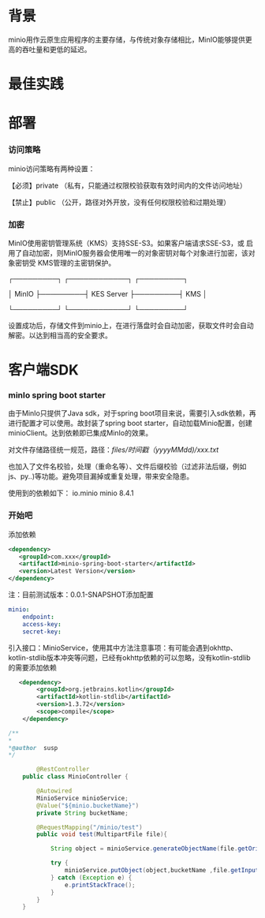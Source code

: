 # 背景

minio用作云原生应用程序的主要存储，与传统对象存储相比，MinIO能够提供更高的吞吐量和更低的延迟。

# 最佳实践

# 部署

### 访问策略

minio访问策略有两种设置：

【必须】private （私有，只能通过权限校验获取有效时间内的文件访问地址）

【禁止】public （公开，路径对外开放，没有任何权限校验和过期处理）

### 加密

MinIO使用密钥管理系统（KMS）支持SSE-S3。如果客户端请求SSE-S3，或 启用了自动加密，则MinIO服务器会使用唯一的对象密钥对每个对象进行加密，该对象密钥受 KMS管理的主密钥保护。

┌─────────┐         ┌────────────┐         ┌─────────┐

│  MinIO  ├─────────┤ KES Server ├─────────┤   KMS   │

└─────────┘         └────────────┘         └─────────┘

设置成功后，存储文件到minio上，在进行落盘时会自动加密，获取文件时会自动解密。以达到相当高的安全要求。

# 客户端SDK

### minIo spring boot starter

由于MinIo只提供了Java sdk，对于spring boot项目来说，需要引入sdk依赖，再进行配置才可以使用。故封装了spring boot starter，自动加载Minio配置，创建minioClient。达到依赖即已集成MinIo的效果。

对文件存储路径统一规范，路径：*files/时间戳（yyyyMMdd)/xxx.txt*

也加入了文件名校验，处理（重命名等）、文件后缀校验（过滤非法后缀，例如js、py..)等功能。避免项目漏掉或重复处理，带来安全隐患。

使用到的依赖如下： io.minio minio 8.4.1

### 开始吧

添加依赖

```xml
<dependency>
   <groupId>com.xxx</groupId>
   <artifactId>minio-spring-boot-starter</artifactId>
   <version>Latest Version</version>
</dependency>
```

注：目前测试版本：0.0.1-SNAPSHOT添加配置

```yaml
minio:
	endpoint:
	access-key:
	secret-key:
```

引入接口：MinioService，使用其中方法注意事项：有可能会遇到okhttp、kotlin-stdlib版本冲突等问题，已经有okhttp依赖的可以忽略，没有kotlin-stdlib的需要添加依赖

```xml
   <dependency>
        <groupId>org.jetbrains.kotlin</groupId>
        <artifactId>kotlin-stdlib</artifactId>
        <version>1.3.72</version>
        <scope>compile</scope>
    </dependency>
```

```java
/**
*
*@author  susp
*/

		@RestController
    public class MinioController {

        @Autowired
        MinioService minioService;
    	@Value("${minio.bucketName}")
        private String bucketName;

        @RequestMapping("/minio/test")
        public void test(MultipartFile file){

            String object = minioService.generateObjectName(file.getOriginalFilename());

            try {
                minioService.putObject(object,bucketName ,file.getInputStream(),file.getSize(),file.getContentType()  );
            } catch (Exception e) {
                e.printStackTrace();
            }
        }
    }
```
